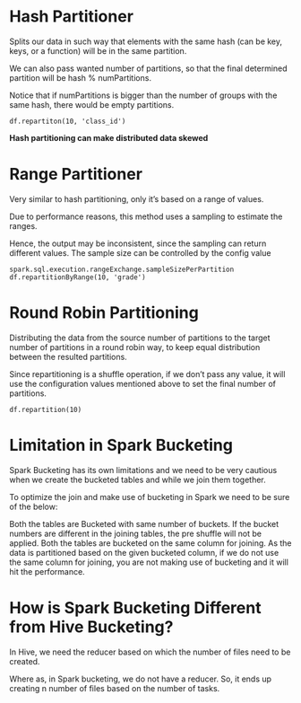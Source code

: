 # Hash Partitioner
Splits our data in such way that elements with the same hash (can be key, keys, or a function) will be in the same partition. 

We can also pass wanted number of partitions, so that the final determined partition will be hash % numPartitions. 

Notice that if numPartitions is bigger than the number of groups with the same hash, there would be empty partitions.

    df.repartiton(10, 'class_id')

**Hash partitioning can make distributed data skewed**

# Range Partitioner
Very similar to hash partitioning, only it’s based on a range of values.

Due to performance reasons, this method uses a sampling to estimate the ranges.

Hence, the output may be inconsistent, since the sampling can return different values.
The sample size can be controlled by the config value 
    
    spark.sql.execution.rangeExchange.sampleSizePerPartition
    df.repartitionByRange(10, 'grade')


# Round Robin Partitioning
Distributing the data from the source number of partitions to the target number of partitions in a 
round robin way, to keep equal distribution between the resulted partitions.

Since repartitioning is a shuffle operation, if we don’t pass any value, it will use the configuration values mentioned above to set the final number of partitions.
    
    df.repartition(10)

# Limitation in Spark Bucketing

Spark Bucketing has its own limitations and we need to be very cautious when we create the bucketed tables and while we join them together.

To optimize the join and make use of bucketing in Spark we need to be sure of the below:

Both the tables are Bucketed with same number of buckets. If the bucket numbers are different in the joining tables, the pre shuffle will not be applied.
Both the tables are bucketed on the same column for joining. As the data is partitioned based on the given bucketed column, if we do not use the same column for joining, you are not making use of bucketing and it will hit the performance.

# How is Spark Bucketing Different from Hive Bucketing?

In Hive, we need the reducer based on which the number of files need to be created.

Where as, in Spark bucketing, we do not have a reducer. So, it ends up creating n number of files based on the number of tasks.

